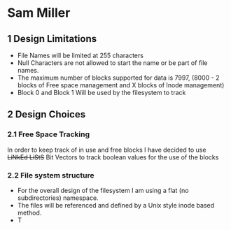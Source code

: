 # Sam Miller

## 1 Design Limitations

+ File Names will be limited at 255 characters
+ Null Characters are not allowed to start the name or be part of file names.
+ The maximum number of blocks supported for data is 7997, (8000 - 2 blocks of Free space management and X blocks of Inode management)
+ Block 0 and Block 1 Will be used by the filesystem to track

## 2 Design Choices

### 2.1 Free Space Tracking

In order to keep track of in use and free blocks I have decided to use ~~LiNkEd LiStS~~ Bit Vectors to track boolean values for the use of the blocks

### 2.2 File system structure

+ For the overall design of the filesystem I am using a flat (no subdirectories) namespace.
+ The files will be referenced and defined by a Unix style inode based method.
+ T